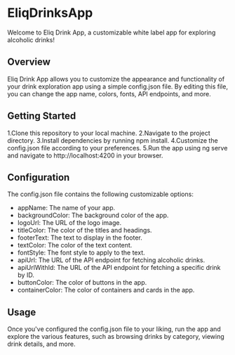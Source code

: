 # EliqDrinksApp

Welcome to Eliq Drink App, a customizable white label app for exploring alcoholic drinks!

## Overview

Eliq Drink App allows you to customize the appearance and functionality of your drink exploration app using a simple config.json file. By editing this file, you can change the app name, colors, fonts, API endpoints, and more.

## Getting Started

1.Clone this repository to your local machine.
2.Navigate to the project directory.
3.Install dependencies by running npm install.
4.Customize the config.json file according to your preferences.
5.Run the app using ng serve and navigate to http://localhost:4200 in your browser.

## Configuration

The config.json file contains the following customizable options:

* appName: The name of your app.
* backgroundColor: The background color of the app.
* logoUrl: The URL of the logo image.
* titleColor: The color of the titles and headings.
* footerText: The text to display in the footer.
* textColor: The color of the text content.
* fontStyle: The font style to apply to the text.
* apiUrl: The URL of the API endpoint for fetching alcoholic drinks.
* apiUrlWithId: The URL of the API endpoint for fetching a specific drink by ID.
* buttonColor: The color of buttons in the app.
* containerColor: The color of containers and cards in the app.

## Usage

Once you've configured the config.json file to your liking, run the app and explore the various features, such as browsing drinks by category, viewing drink details, and more.

